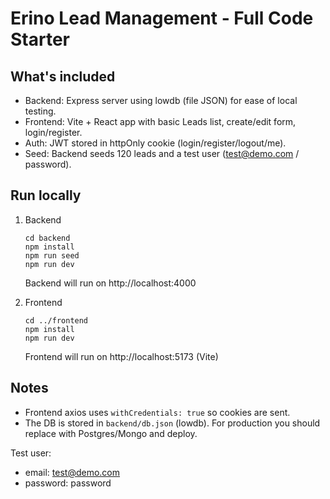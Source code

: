 # Erino Lead Management - Full Code Starter

## What's included
- Backend: Express server using lowdb (file JSON) for ease of local testing.
- Frontend: Vite + React app with basic Leads list, create/edit form, login/register.
- Auth: JWT stored in httpOnly cookie (login/register/logout/me).
- Seed: Backend seeds 120 leads and a test user (test@demo.com / password).

## Run locally
1. Backend
   ```
   cd backend
   npm install
   npm run seed
   npm run dev
   ```
   Backend will run on http://localhost:4000

2. Frontend
   ```
   cd ../frontend
   npm install
   npm run dev
   ```
   Frontend will run on http://localhost:5173 (Vite)

## Notes
- Frontend axios uses `withCredentials: true` so cookies are sent.
- The DB is stored in `backend/db.json` (lowdb). For production you should replace with Postgres/Mongo and deploy.

Test user:
- email: test@demo.com
- password: password
